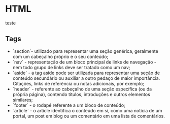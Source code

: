 # HTML
teste
<h2>Tags</h2>

<ul>
<li>`section`- utilizado para representar uma seção genérica, geralmente com um
cabeçalho próprio e o seu conteúdo;
</li>
<li>`nav` - representação de um bloco principal de links de navegação - nem todo
grupo de links deve ser tratado como um nav;
</li>

<li>`aside` - a tag aside pode ser utilizada para representar uma seção de conteúdo
secundário ou auxiliar a outro pedaço de maior importância. Citações, links
de referência ou notas adicionais, por exemplo;
</li>

<li>`header` - referente ao cabeçalho de uma seção específica (ou da própria página), contendo títulos, introduções e outros elementos similares;</li>

<li>`footer` - o rodapé referente a um bloco de conteúdo;</li>

<li>`article` - o article identifica o conteúdo em si, como uma notícia de um portal, um post em blog ou um comentário em uma lista de comentários.</li>
</ul>
<body>



</body>